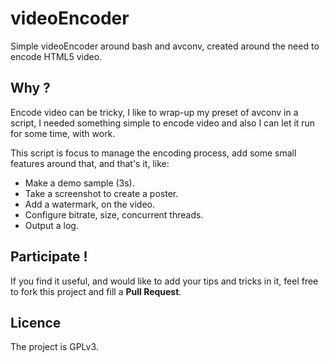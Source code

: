 videoEncoder
============
Simple videoEncoder around bash and avconv, created around the need to encode HTML5 video.

## Why ?
Encode video can be tricky, I like to wrap-up my preset of avconv in a script,
I needed something simple to encode video and also I can let it run for some
time, with work.

This script is focus to manage the encoding process, add some small features
around that, and that's it, like:

- Make a demo sample (3s).
- Take a screenshot to create a poster.
- Add a watermark, on the video.
- Configure bitrate, size, concurrent threads.
- Output a log.

## Participate !
If you find it useful, and would like to add your tips and tricks in it,
feel free to fork this project and fill a __Pull Request__.

## Licence
The project is GPLv3.
